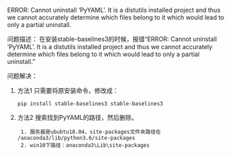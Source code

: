 ERROR: Cannot uninstall ‘PyYAML’. It is a distutils installed project and thus 
we cannot accurately determine which files belong to it which would lead to only a partial uninstall.

问题描述：
在安装stable-baselines3的时候，报错“ERROR: Cannot uninstall ‘PyYAML’. 
It is a distutils installed project and thus we cannot accurately determine 
which files belong to it which would lead to only a partial uninstall.”

问题解决：
1. 方法1
   只需要将原安装命令，修改成：
   ```
   pip install stable-baselines3 stable-baselines3
   ```
   
2. 方法2
    搜索找到PyYAML的路径，然后删除。
    ```
     1. 服务器是ububtu18.04，site-packages文件夹路径在 /anaconda3/lib/python3.6/site-packages
     2. win10下路径：anaconda3\Lib\site-packages
    ```

